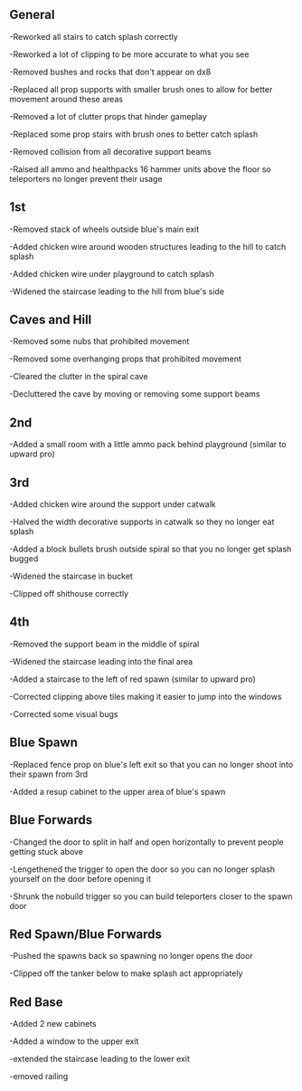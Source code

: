 ## General


-Reworked all stairs to catch splash correctly

-Reworked a lot of clipping to be more accurate to what you see

-Removed bushes and rocks that don't appear on dx8

-Replaced all prop supports with smaller brush ones to allow for better movement around these areas

-Removed a lot of clutter props that hinder gameplay

-Replaced some prop stairs with brush ones to better catch splash

-Removed collision from all decorative support beams

-Raised all ammo and healthpacks 16 hammer units above the floor so teleporters no longer prevent their usage

## 1st


-Removed stack of wheels outside blue's main exit

-Added chicken wire around wooden structures leading to the hill to catch splash

-Added chicken wire under playground to catch splash

-Widened the staircase leading to the hill from blue's side

## Caves and Hill


-Removed some nubs that prohibited movement

-Removed some overhanging props that prohibited movement

-Cleared the clutter in the spiral cave

-Decluttered the cave by moving or removing some support beams

## 2nd


-Added a small room with a little ammo pack behind playground (similar to upward pro)

## 3rd


-Added chicken wire around the support under catwalk

-Halved the width decorative supports in catwalk so they no longer eat splash

-Added a block bullets brush outside spiral so that you no longer get splash bugged

-Widened the staircase in bucket

-Clipped off shithouse correctly

## 4th


-Removed the support beam in the middle of spiral

-Widened the staircase leading into the final area

-Added a staircase to the left of red spawn (similar to upward pro)

-Corrected clipping above tiles making it easier to jump into the windows

-Corrected some visual bugs

## Blue Spawn


-Replaced fence prop on blue's left exit so that you can no longer shoot into their spawn from 3rd

-Added a resup cabinet to the upper area of blue's spawn

## Blue Forwards


-Changed the door to split in half and open horizontally to prevent people getting stuck above

-Lengethened the trigger to open the door so you can no longer splash yourself on the door before opening it

-Shrunk the nobuild trigger so you can build teleporters closer to the spawn door

## Red Spawn/Blue Forwards


-Pushed the spawns back so spawning no longer opens the door

-Clipped off the tanker below to make splash act appropriately 

## Red Base


-Added 2 new cabinets

-Added a window to the upper exit

-extended the staircase leading to the lower exit

-emoved railing

